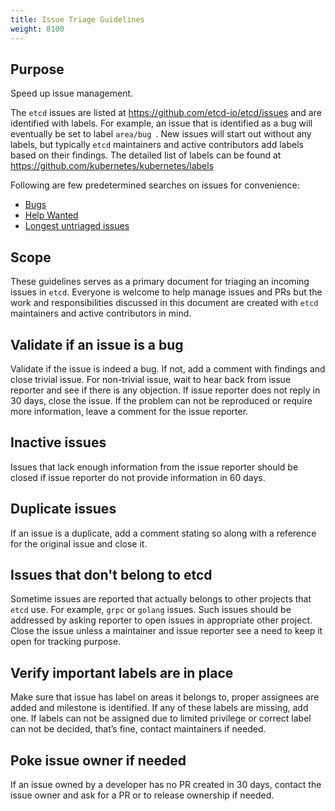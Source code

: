 ```yaml
---
title: Issue Triage Guidelines
weight: 8100
---
```


## Purpose

Speed up issue management.

The `etcd` issues are listed at https://github.com/etcd-io/etcd/issues
and are identified with labels. For example, an issue that is identified
as a bug will eventually be set to label `area/bug `. New issues will
start out without any labels, but typically `etcd` maintainers and active contributors
add labels based on their findings. The detailed list of labels can be found at
https://github.com/kubernetes/kubernetes/labels

Following are few predetermined searches on issues for convenience:
* [Bugs](https://github.com/etcd-io/etcd/labels/area%2Fbug)
* [Help Wanted](https://github.com/etcd-io/etcd/labels/Help%20Wanted)
* [Longest untriaged issues](https://github.com/etcd-io/etcd/issues?utf8=%E2%9C%93&q=is%3Aopen+sort%3Aupdated-asc+)

## Scope

These guidelines serves as a primary document for triaging an incoming issues in
`etcd`. Everyone is welcome to help manage issues and PRs but the work and responsibilities discussed in this document are created with `etcd` maintainers and active contributors in mind.

## Validate if an issue is a bug

Validate if the issue is indeed a bug. If not, add a comment with findings and close trivial issue. For non-trivial issue, wait to hear back from issue reporter and see if there is any objection. If issue reporter does not reply in 30 days, close the issue. If the problem can not be reproduced or require more information, leave a comment for the issue reporter.

## Inactive issues

Issues that lack enough information from the issue reporter should be closed if issue reporter do not provide information in 60 days.

## Duplicate issues

If an issue is a duplicate, add a comment stating so along with a reference for the original issue and close it.

## Issues that don't belong to etcd

Sometime issues are reported that actually belongs to other projects that `etcd` use. For example, `grpc` or `golang` issues. Such issues should be addressed by asking reporter to open issues in appropriate other project. Close the issue unless a maintainer and issue reporter see a need to keep it open for tracking purpose.

## Verify important labels are in place

Make sure that issue has label on areas it belongs to, proper assignees are added and milestone is identified. If any of these labels are missing, add one. If labels can not be assigned due to limited privilege or correct label can not be decided, that’s fine, contact maintainers if needed.

## Poke issue owner if needed

If an issue owned by a developer has no PR created in 30 days, contact the issue owner and ask for a PR or to release ownership if needed.
